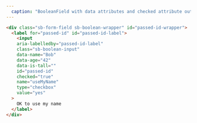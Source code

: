 ```yaml
---
  caption: "BooleanField with data attributes and checked attribute output"
---
```


<!-- markdownlint-disable MD041 -->
<!-- dprint-ignore -->
```html
<div class="sb-form-field sb-boolean-wrapper" id="passed-id-wrapper">
  <label for="passed-id" id="passed-id-label">
    <input
    aria-labelledby="passed-id-label"
    class="sb-boolean-input"
    data-name="Bob"
    data-age="42"
    data-is-tall=""
    id="passed-id"
    checked="true"
    name="useMyName"
    type="checkbox"
    value="yes"
  >
    OK to use my name
  </label>
</div>
```
